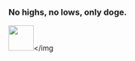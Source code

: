 ### No highs, no lows, only doge.

<img style="width:50px;height:50px;" src = "https://i.imgur.com/dIviXvJ.jpg"></img

